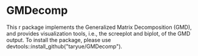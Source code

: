 # GMDecomp
This r package implements the Generalized Matrix Decomposition (GMD), and provides visualization tools, i.e., the screeplot and biplot, of the GMD output. To install the package, please use
devtools::install_github("taryue/GMDecomp").
